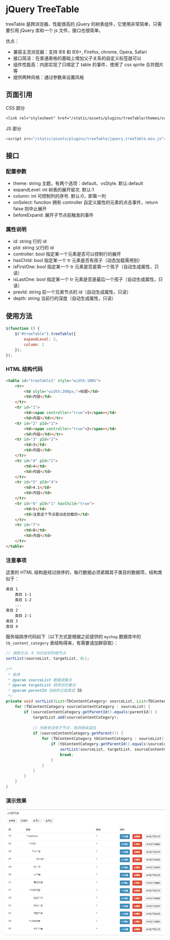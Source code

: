 # jQuery TreeTable

treeTable 是跨浏览器、性能很高的 jQuery 的树表组件，它使用非常简单，只需要引用 jQuery 库和一个 js 文件，接口也很简单。

优点：

- 兼容主流浏览器：支持 IE6 和 IE6+, Firefox, chrome, Opera, Safari
- 接口简洁：在普通表格的基础上增加父子关系的自定义标签就可以
- 组件性能高：内部实现了只绑定了 table 的事件、使用了 css sprite 合并图片等
- 提供两种风格：通过参数来设置风格

## 页面引用

CSS 部分

```css
<link rel="stylesheet" href="/static/assets/plugins/treeTable/themes/vsStyle/treeTable.min.css" />
```

JS 部分

```javascript
<script src="/static/assets/plugins/treeTable/jquery.treeTable.min.js"></script>
```

## 接口

### 配置参数

- theme: string 主题，有两个选项：default、vsStyle. 默认:default
- expandLevel: int 树表的展开层次. 默认:1
- column: int 可控制列的序号. 默认:0，即第一列
- onSelect: function 拥有 controller 自定义属性的元素的点击事件，return false 则中止展开
- beforeExpand: 展开子节点前触发的事件

### 属性说明

- id: string 行的 id
- pId: string 父行的 id
- controller: bool 指定某一个元素是否可以控制行的展开
- hasChild: bool 指定某一个 tr 元素是否有孩子（动态加载需用到）
- isFirstOne: bool 指定某一个 tr 元素是否是第一个孩子（自动生成属性，只读）
- isLastOne: bool 指定某一个 tr 元素是否是最后一个孩子（自动生成属性，只读）
- prevId: string 前一个兄弟节点的 id（自动生成属性，只读）
- depth: string 当前行的深度（自动生成属性，只读）

## 使用方法

```javascript
$(function () {
    $("#treeTable").treeTable({
        expandLevel: 2,
        column: 1
    });
});
```

### HTML 结构代码

```html
<table id="treeTable1" style="width:100%">
    <tr>
        <td style="width:200px;">标题</td>
        <td>内容</td>
    </tr>
    <tr id="1">
        <td><span controller="true">1</span></td>
        <td>内容</td></tr>
    <tr id="2" pId="1">
        <td><span controller="true">2</span></td>
        <td>内容</td></tr>
    <tr id="3" pId="2">
        <td>3</td>
        <td>内容</td>
    </tr>
    <tr id="4" pId="2">
        <td>4</td>
        <td>内容</td>
    </tr>
    <tr id="5" pId="4">
        <td>4.1</td>
        <td>内容</td>
    </tr>
    <tr id="6" pId="1" hasChild="true">
        <td>5</td>
        <td>注意这个节点是动态加载的</td>
    </tr>
    <tr id="7">
        <td>8</td>
        <td>内容</td>
    </tr>
</table>
```

### 注意事项

这里的 HTML 结构是经过排序的，每行数据必须紧跟其子类目的数据项，结构类似于：

```text
类目 1
    类目 1-1
    类目 1-2
    ...
类目 2
    类目 2-1
类目 3
类目 4
```

服务端排序代码如下（以下方式是根据之前提供的 `myshop` 数据库中的 `tb_content_category` 表结构得来，有需要请加群获取）：

```java
// 调用方法，0 为约定好的根节点
sortList(sourceList, targetList, 0L);

/**
 * 排序
 * @param sourceList 数据源集合
 * @param targetList 排序后的集合
 * @param parentId 当前的父级类目 ID
 */
private void sortList(List<TbContentCategory> sourceList, List<TbContentCategory> targetList, Long parentId) {
    for (TbContentCategory sourceContentCategory : sourceList) {
        if (sourceContentCategory.getParentId().equals(parentId)) {
            targetList.add(sourceContentCategory);

            // 判断有没有子节点，有则继续追加
            if (sourceContentCategory.getParent()) {
                for (TbContentCategory tbContentCategory : sourceList) {
                    if (tbContentCategory.getParentId().equals(sourceContentCategory.getId())) {
                        sortList(sourceList, targetList, sourceContentCategory.getId());
                        break;
                    }
                }
            }
        }
    }
}
```

### 演示效果

![img](../assets/img/Lusifer1529862549.png)
